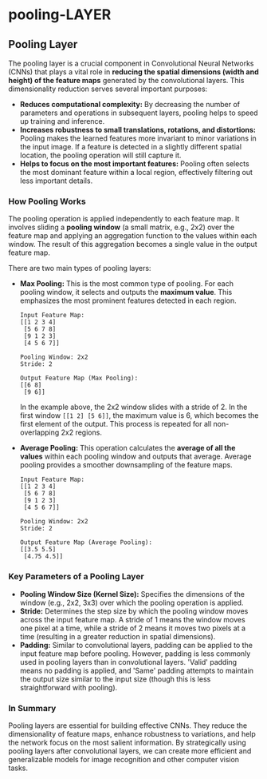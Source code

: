 # pooling-LAYER
## Pooling Layer

The pooling layer is a crucial component in Convolutional Neural Networks (CNNs) that plays a vital role in **reducing the spatial dimensions (width and height) of the feature maps** generated by the convolutional layers. This dimensionality reduction serves several important purposes:

* **Reduces computational complexity:** By decreasing the number of parameters and operations in subsequent layers, pooling helps to speed up training and inference.
* **Increases robustness to small translations, rotations, and distortions:** Pooling makes the learned features more invariant to minor variations in the input image. If a feature is detected in a slightly different spatial location, the pooling operation will still capture it.
* **Helps to focus on the most important features:** Pooling often selects the most dominant feature within a local region, effectively filtering out less important details.

### How Pooling Works

The pooling operation is applied independently to each feature map. It involves sliding a **pooling window** (a small matrix, e.g., 2x2) over the feature map and applying an aggregation function to the values within each window. The result of this aggregation becomes a single value in the output feature map.

There are two main types of pooling layers:

* **Max Pooling:** This is the most common type of pooling. For each pooling window, it selects and outputs the **maximum value**. This emphasizes the most prominent features detected in each region.

    ```
    Input Feature Map:
    [[1 2 3 4]
     [5 6 7 8]
     [9 1 2 3]
     [4 5 6 7]]

    Pooling Window: 2x2
    Stride: 2

    Output Feature Map (Max Pooling):
    [[6 8]
     [9 6]]
    ```

    In the example above, the 2x2 window slides with a stride of 2. In the first window `[[1 2] [5 6]]`, the maximum value is 6, which becomes the first element of the output. This process is repeated for all non-overlapping 2x2 regions.

* **Average Pooling:** This operation calculates the **average of all the values** within each pooling window and outputs that average. Average pooling provides a smoother downsampling of the feature maps.

    ```
    Input Feature Map:
    [[1 2 3 4]
     [5 6 7 8]
     [9 1 2 3]
     [4 5 6 7]]

    Pooling Window: 2x2
    Stride: 2

    Output Feature Map (Average Pooling):
    [[3.5 5.5]
     [4.75 4.5]]
    ```

### Key Parameters of a Pooling Layer

* **Pooling Window Size (Kernel Size):** Specifies the dimensions of the window (e.g., 2x2, 3x3) over which the pooling operation is applied.
* **Stride:** Determines the step size by which the pooling window moves across the input feature map. A stride of 1 means the window moves one pixel at a time, while a stride of 2 means it moves two pixels at a time (resulting in a greater reduction in spatial dimensions).
* **Padding:** Similar to convolutional layers, padding can be applied to the input feature map before pooling. However, padding is less commonly used in pooling layers than in convolutional layers. 'Valid' padding means no padding is applied, and 'Same' padding attempts to maintain the output size similar to the input size (though this is less straightforward with pooling).

### In Summary

Pooling layers are essential for building effective CNNs. They reduce the dimensionality of feature maps, enhance robustness to variations, and help the network focus on the most salient information. By strategically using pooling layers after convolutional layers, we can create more efficient and generalizable models for image recognition and other computer vision tasks.
